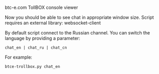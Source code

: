 btc-e.com TollBOX console viewer

Now you should be able to see chat in appropriate window size.
Script requires an external library: websocket-client

By default script connect to the Russian channel.
You can switch the language by providing a parameter:

	chat_en | chat_ru | chat_cn

For example:

	btce-trollbox.py chat_en

